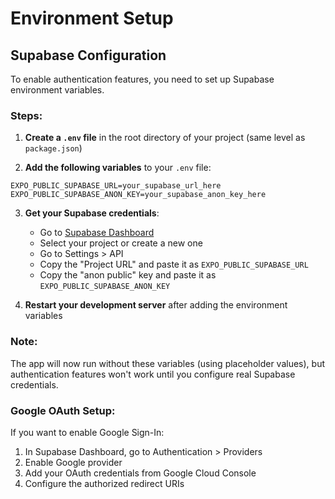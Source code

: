 # Environment Setup

## Supabase Configuration

To enable authentication features, you need to set up Supabase environment variables.

### Steps:

1. **Create a `.env` file** in the root directory of your project (same level as `package.json`)

2. **Add the following variables** to your `.env` file:

```env
EXPO_PUBLIC_SUPABASE_URL=your_supabase_url_here
EXPO_PUBLIC_SUPABASE_ANON_KEY=your_supabase_anon_key_here
```

3. **Get your Supabase credentials**:
   - Go to [Supabase Dashboard](https://app.supabase.com)
   - Select your project or create a new one
   - Go to Settings > API
   - Copy the "Project URL" and paste it as `EXPO_PUBLIC_SUPABASE_URL`
   - Copy the "anon public" key and paste it as `EXPO_PUBLIC_SUPABASE_ANON_KEY`

4. **Restart your development server** after adding the environment variables

### Note:

The app will now run without these variables (using placeholder values), but authentication features won't work until you configure real Supabase credentials.

### Google OAuth Setup:

If you want to enable Google Sign-In:
1. In Supabase Dashboard, go to Authentication > Providers
2. Enable Google provider
3. Add your OAuth credentials from Google Cloud Console
4. Configure the authorized redirect URIs

